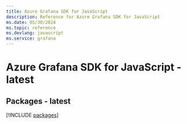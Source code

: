 ```yaml
---
title: Azure Grafana SDK for JavaScript
description: Reference for Azure Grafana SDK for JavaScript
ms.date: 05/30/2024
ms.topic: reference
ms.devlang: javascript
ms.service: grafana
---
```

# Azure Grafana SDK for JavaScript - latest
## Packages - latest
[!INCLUDE [packages](grafana-index.md)]